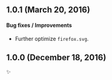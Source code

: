## 1.0.1 (March 20, 2016)

#### Bug fixes / Improvements

* Further optimize `firefox.svg`.


## 1.0.0 (December 18, 2016)

✨
